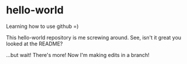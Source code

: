 # hello-world
Learning how to use github =)

This hello-world repository is me screwing around. See, isn't it great you looked at the README? 

...but wait! There's more! Now I'm making edits in a branch!
